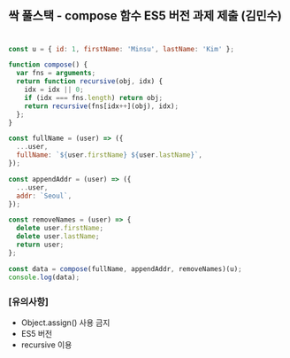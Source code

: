 ## 싹 풀스택 - compose 함수 ES5 버전 과제 제출 (김민수)

#

```js
const u = { id: 1, firstName: 'Minsu', lastName: 'Kim' };

function compose() {
  var fns = arguments;
  return function recursive(obj, idx) {
    idx = idx || 0;
    if (idx === fns.length) return obj;
    return recursive(fns[idx++](obj), idx);
  };
}

const fullName = (user) => ({
  ...user,
  fullName: `${user.firstName} ${user.lastName}`,
});

const appendAddr = (user) => ({
  ...user,
  addr: `Seoul`,
});

const removeNames = (user) => {
  delete user.firstName;
  delete user.lastName;
  return user;
};

const data = compose(fullName, appendAddr, removeNames)(u);
console.log(data);
```

### [유의사항]

- Object.assign() 사용 금지
- ES5 버전
- recursive 이용
